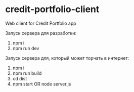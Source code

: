 # credit-portfolio-client
Web client for Credit Portfolio app

Запуск сервера для разработки: 
1. npm i 
2. npm run dev

Запуск сервера для, который может торчать в интернет:
1. npm i
2. npm run build
3. cd dist
4. npm start OR node server.js
